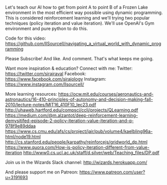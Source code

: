 Let's teach our AI how to get from point A to point B of a Frozen Lake environment in the most efficient way possible using dynamic programming. This is considered reinforcement learning and we'll trying two popular techniques (policy iteration and value iteration). We'll use OpenAI's Gym environment and pure python to do this.

Code for this video: 
https://github.com/llSourcell/navigating_a_virtual_world_with_dynamic_programming

Please Subscribe! And like. And comment. That's what keeps me going.

Want more inspiration & education? Connect with me:
Twitter: https://twitter.com/sirajraval
Facebook: https://www.facebook.com/sirajology
Instagram: https://www.instagram.com/llsourcell/

More learning resources:
https://ocw.mit.edu/courses/aeronautics-and-astronautics/16-410-principles-of-autonomy-and-decision-making-fall-2010/lecture-notes/MIT16_410F10_lec23.pdf
http://uhaweb.hartford.edu/compsci/ccli/projects/QLearning.pdf
https://medium.com/@m.alzantot/deep-reinforcement-learning-demysitifed-episode-2-policy-iteration-value-iteration-and-q-978f9e89ddaa
https://www.cs.cmu.edu/afs/cs/project/jair/pub/volume4/kaelbling96a-html/node19.html
http://cs.stanford.edu/people/karpathy/reinforcejs/gridworld_dp.html
https://www.quora.com/How-is-policy-iteration-different-from-value-iteration
http://www0.cs.ucl.ac.uk/staff/d.silver/web/Teaching_files/DP.pdf

Join us in the Wizards Slack channel:
http://wizards.herokuapp.com/

And please support me on Patreon:
https://www.patreon.com/user?u=3191693